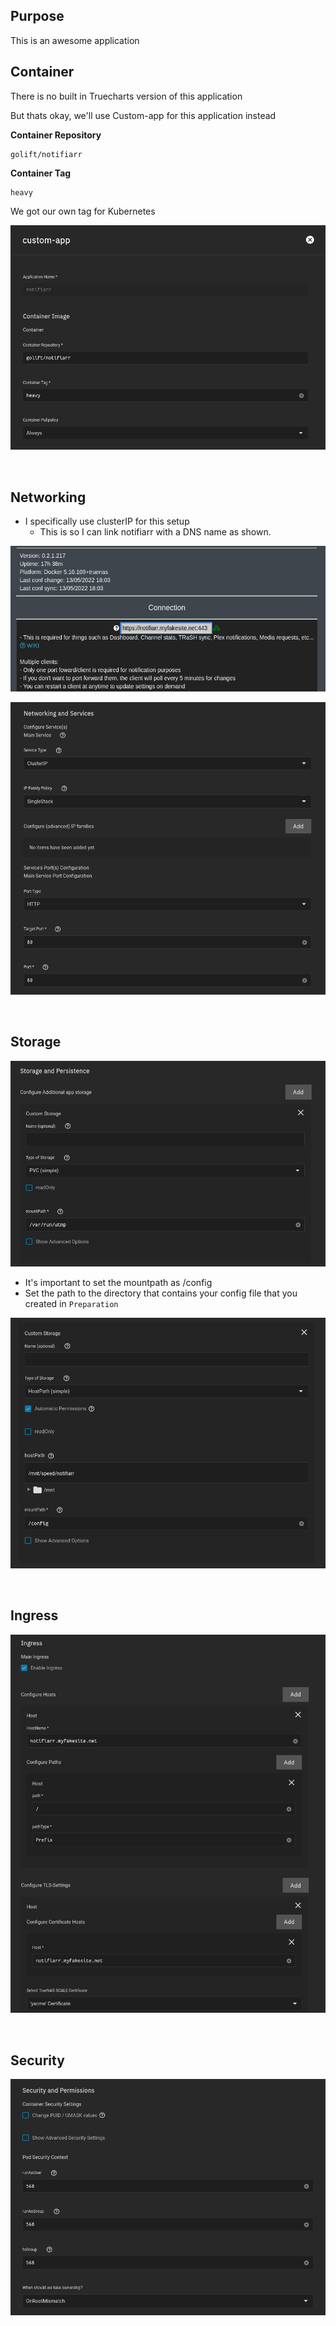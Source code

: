 ## Purpose

This is an awesome application

## Container

There is no built in Truecharts version of this application

But thats okay, we'll use Custom-app for this application instead

**Container Repository**

```
golift/notifiarr
```

**Container Tag**

```
heavy
```

We got our own tag for Kubernetes 

![!Networking: NZBGet](container.png)

<br />

## Networking

- I specifically use clusterIP for this setup
    - This is so I can link notifiarr with a DNS name as shown.

![!Networking: NZBGet](networking_site.png)

![!Networking: NZBGet](networking.png)

<br />

## Storage

![!Networking: NZBGet](storage_config.png)

- It's important to set the mountpath as /config
- Set the path to the directory that contains your config file that you created in `Preparation`

![!Networking: NZBGet](storage_config1.png)


<br />

## Ingress

![!Networking: NZBGet](ingress.png)

<br />

## Security 

![!Networking: NZBGet](security.png)

<br />